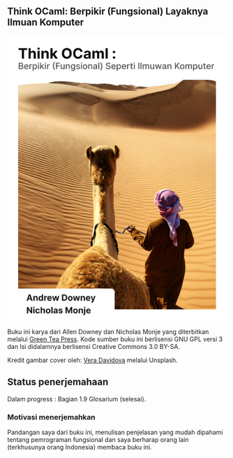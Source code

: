 ## Think OCaml: Berpikir (Fungsional) Layaknya Ilmuan Komputer

![cover buku](ocaml/think_ocaml_cover_translated_version.png)

Buku ini karya dari Allen Downey dan Nicholas Monje yang diterbitkan melalui [Green Tea Press](https://greenteapress.com/thinkocaml). Kode sumber buku ini berlisensi GNU GPL versi 3 dan Isi didalamnya berlisensi Creative Commons 3.0 BY-SA.

Kredit gambar cover oleh:  [Vera Davidova](https://unsplash.com/s/photos/camel?utm_source=unsplash&utm_medium=referral&utm_content=creditCopyText) melalui Unsplash.
  

## Status penerjemahaan

Dalam progress : Bagian 1.9 Glosarium (selesai).

### Motivasi menerjemahkan

Pandangan saya dari buku ini, menulisan penjelasan yang mudah dipahami tentang pemrograman fungsional dan saya berharap orang lain (terkhusunya orang Indonesia) membaca buku ini.